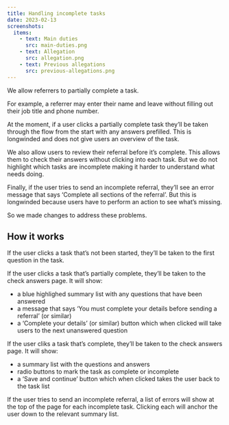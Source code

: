 ```yaml
---
title: Handling incomplete tasks
date: 2023-02-13
screenshots:
  items:
    - text: Main duties
      src: main-duties.png
    - text: Allegation
      src: allegation.png
    - text: Previous allegations
      src: previous-allegations.png
---
```


We allow referrers to partially complete a task.

For example, a referrer may enter their name and leave without filling out their job title and phone number.

At the moment, if a user clicks a partially complete task they’ll be taken through the flow from the start with any answers prefilled. This is longwinded and does not give users an overview of the task.

We also allow users to review their referral before it’s complete. This allows them to check their answers without clicking into each task. But we do not highlight which tasks are incomplete making it harder to understand what needs doing.

Finally, if the user tries to send an incomplete referral, they’ll see an error message that says ‘Complete all sections of the referral’. But this is longwinded because users have to perform an action to see what’s missing.

So we made changes to address these problems.

## How it works

If the user clicks a task that’s not been started, they’ll be taken to the first question in the task.

If the user clicks a task that’s partially complete, they’ll be taken to the check answers page. It will show:

- a blue highlighed summary list with any questions that have been answered
- a message that says ‘You must complete your details before sending a referral’ (or similar)
- a ‘Complete your details’ (or similar) button which when clicked will take users to the next unanswered question

If the user cliks a task that’s complete, they’ll be taken to the check answers page. It will show:

- a summary list with the questions and answers
- radio buttons to mark the task as complete or incomplete
- a ‘Save and continue’ button which when clicked takes the user back to the task list

If the user tries to send an incomplete referral, a list of errors will show at the top of the page for each incomplete task. Clicking each will anchor the user down to the relevant summary list.
